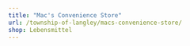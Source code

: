 ```yaml
---
title: "Mac's Convenience Store"
url: /township-of-langley/macs-convenience-store/
shop: Lebensmittel
---
```

